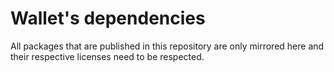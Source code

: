 # Wallet's dependencies
All packages that are published in this repository are only mirrored here and their respective licenses need to be respected.
